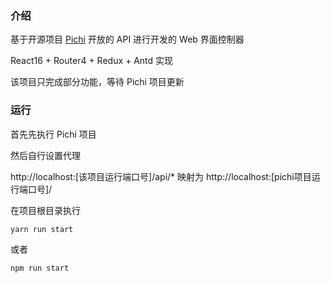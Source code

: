### 介绍

基于开源项目 [Pichi](https://github.com/pichi-router/pichi) 开放的 API 进行开发的 Web 界面控制器

React16 + Router4 + Redux + Antd 实现

该项目只完成部分功能，等待 Pichi 项目更新

### 运行
首先先执行 Pichi 项目

然后自行设置代理

http://localhost:[该项目运行端口号]/api/* 映射为 http://localhost:[pichi项目运行端口号]/

在项目根目录执行

`yarn run start`

或者 

`npm run start` 